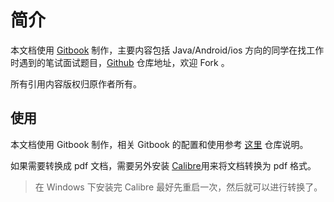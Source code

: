 # 简介

本文档使用 [Gitbook](https://github.com/GitbookIO/gitbook) 制作，主要内容包括 Java/Android/ios 方向的同学在找工作时遇到的笔试面试题目，[Github](https://github.com/AstaYang/interview.git) 仓库地址，欢迎 Fork 。

所有引用内容版权归原作者所有。

## 使用

本文档使用 Gitbook 制作，相关 Gitbook 的配置和使用参考 [这里](https://github.com/GitbookIO/gitbook/blob/master/docs/setup.md) 仓库说明。

如果需要转换成 pdf 文档，需要另外安装 [Calibre](https://calibre-ebook.com/download)用来将文档转换为 pdf 格式。

> 在 Windows 下安装完 Calibre 最好先重启一次，然后就可以进行转换了。
